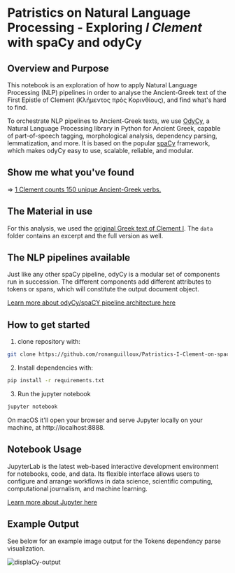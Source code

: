 # Patristics on Natural Language Processing - Exploring *I Clement* with spaCy and odyCy


## Overview and Purpose

This notebook is an exploration of how to apply Natural Language Processing (NLP) pipelines in order to analyse the Ancient-Greek text of the First Epistle of Clement (Κλήμεντος πρὸς Κορινθίους), and find what's hard to find.

To orchestrate NLP pipelines to Ancient-Greek texts, we use [OdyCy](https://centre-for-humanities-computing.github.io/odyCy/), a Natural Language Processing library in Python for Ancient Greek, capable of part-of-speech tagging, morphological analysis, dependency parsing, lemmatization, and more.  It is based on the popular [spaCy](https://spacy.io/) framework, which makes odyCy easy to use, scalable, reliable, and modular.

## Show me what you've found

=> [1 Clement counts 150 unique Ancient-Greek verbs.](https://github.com/ronanguilloux/I-Clement-on-spacy/blob/main/1-Clement-Verbs.ipynb)

## The Material in use

For this analysis, we used the [original Greek text of Clement I](https://ccel.org/ccel/lake/fathers2/fathers2.ii.i.html).
The `data` folder contains an excerpt and the full version as well.  

## The NLP pipelines available

Just like any other spaCy pipeline, odyCy is a modular set of components run in succession. The different components add different attributes to tokens or spans, which will constitute the output document object.

[Learn more about odyCy/spaCY pipeline architecture here](https://centre-for-humanities-computing.github.io/odyCy/architecture.html)

## How to get started

1. clone repository with:
```bash
git clone https://github.com/ronanguilloux/Patristics-I-Clement-on-spacy.git
```
2. Install dependencies with:
```bash
pip install -r requirements.txt
```
3. Run the jupyter notebook
```bash
jupyter notebook
````

On macOS it'll open your browser and serve Jupyter locally on your machine, at http://localhost:8888.

## Notebook Usage

JupyterLab is the latest web-based interactive development environment for notebooks, code, and data. Its flexible interface allows users to configure and arrange workflows in data science, scientific computing, computational journalism, and machine learning.

[Learn more about Jupyter here](https://jupyter.org/)

## Example Output

See below for an example image output for the Tokens dependency parse visualization.

![displaCy-output](./displaCy-output.png "Tokens dependency parse visualization")
